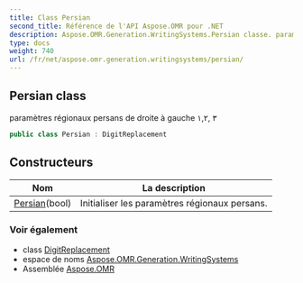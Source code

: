 ```yaml
---
title: Class Persian
second_title: Référence de l'API Aspose.OMR pour .NET
description: Aspose.OMR.Generation.WritingSystems.Persian classe. paramètres régionaux persans de droite à gauche ١۲ ۳
type: docs
weight: 740
url: /fr/net/aspose.omr.generation.writingsystems/persian/
---
```

## Persian class

paramètres régionaux persans de droite à gauche ١,۲, ۳

```csharp
public class Persian : DigitReplacement
```

## Constructeurs

| Nom | La description |
| --- | --- |
| [Persian](persian/)(bool) | Initialiser les paramètres régionaux persans. |

### Voir également

* class [DigitReplacement](../digitreplacement/)
* espace de noms [Aspose.OMR.Generation.WritingSystems](../../aspose.omr.generation.writingsystems/)
* Assemblée [Aspose.OMR](../../)


